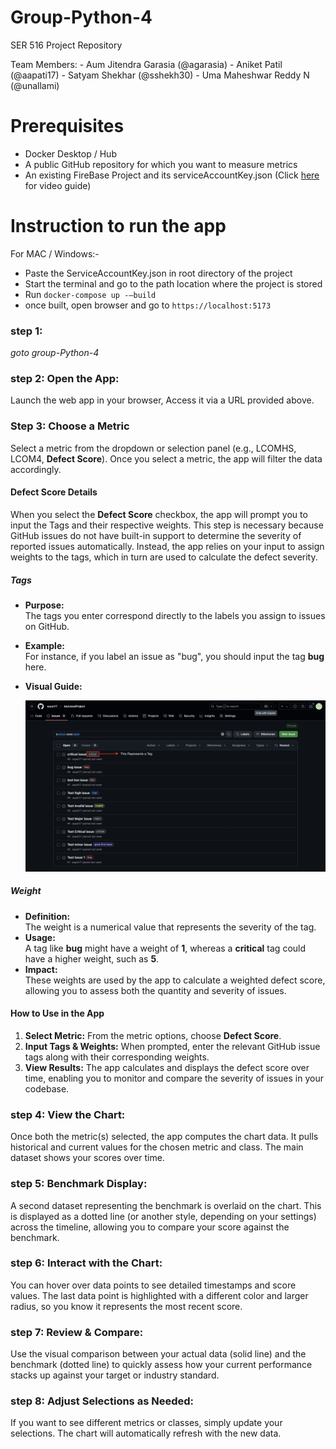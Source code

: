# Group-Python-4
SER 516 Project Repository

Team Members:
	- Aum Jitendra Garasia (@agarasia)
	- Aniket Patil (@aapati17)
	- Satyam Shekhar (@sshekh30)
	- Uma Maheshwar Reddy N (@unallami) 

# Prerequisites

- Docker Desktop / Hub
- A public GitHub repository for which you want to measure metrics
- An existing FireBase Project and its serviceAccountKey.json (Click [here](https://arizonastateu-my.sharepoint.com/:v:/g/personal/aapati17_sundevils_asu_edu/EeWlv-MwbWRGuI7MoUIg_S8BB5QoxINDK-MLAbTtZ7Loqw?nav=eyJyZWZlcnJhbEluZm8iOnsicmVmZXJyYWxBcHAiOiJPbmVEcml2ZUZvckJ1c2luZXNzIiwicmVmZXJyYWxBcHBQbGF0Zm9ybSI6IldlYiIsInJlZmVycmFsTW9kZSI6InZpZXciLCJyZWZlcnJhbFZpZXciOiJNeUZpbGVzTGlua0NvcHkifX0&e=DIdogA) for video guide)

# Instruction to run the app 

For MAC / Windows:-
 - Paste the ServiceAccountKey.json in root directory of the project
 - Start the terminal and go to the path location where the project is stored
 - Run ```docker-compose up -—build```
 - once built, open browser and go to ```https://localhost:5173```

### step 1:

*goto group-Python-4*

### step 2: Open the App:
Launch the web app in your browser, Access it via a URL provided above.

### Step 3: Choose a Metric
Select a metric from the dropdown or selection panel (e.g., LCOMHS, LCOM4, **Defect Score**). Once you select a metric, the app will filter the data accordingly.

#### Defect Score Details

When you select the **Defect Score** checkbox, the app will prompt you to input the Tags and their respective weights. This step is necessary because GitHub issues do not have built-in support to determine the severity of reported issues automatically. Instead, the app relies on your input to assign weights to the tags, which in turn are used to calculate the defect severity.

##### Tags
- **Purpose:**  
  The tags you enter correspond directly to the labels you assign to issues on GitHub.  
- **Example:**  
  For instance, if you label an issue as "bug", you should input the tag **bug** here.
- **Visual Guide:**  

  ![Tags on Github Issues](resources/TagExample.png)

##### Weight
- **Definition:**  
  The weight is a numerical value that represents the severity of the tag.  
- **Usage:**  
  A tag like **bug** might have a weight of **1**, whereas a **critical** tag could have a higher weight, such as **5**.
- **Impact:**  
  These weights are used by the app to calculate a weighted defect score, allowing you to assess both the quantity and severity of issues.

#### How to Use in the App
1. **Select Metric:** From the metric options, choose **Defect Score**.
2. **Input Tags & Weights:** When prompted, enter the relevant GitHub issue tags along with their corresponding weights.
3. **View Results:** The app calculates and displays the defect score over time, enabling you to monitor and compare the severity of issues in your codebase.


### step 4: View the Chart:
Once both the metric(s) selected, the app computes the chart data. It pulls historical and current values for the chosen metric and class. The main dataset shows your scores over time.

### step 5: Benchmark Display:
A second dataset representing the benchmark is overlaid on the chart. This is displayed as a dotted line (or another style, depending on your settings) across the timeline, allowing you to compare your score against the benchmark.

### step 6: Interact with the Chart:
You can hover over data points to see detailed timestamps and score values. The last data point is highlighted with a different color and larger radius, so you know it represents the most recent score.

### step 7: Review & Compare:
Use the visual comparison between your actual data (solid line) and the benchmark (dotted line) to quickly assess how your current performance stacks up against your target or industry standard.

### step 8: Adjust Selections as Needed:
If you want to see different metrics or classes, simply update your selections. The chart will automatically refresh with the new data.
